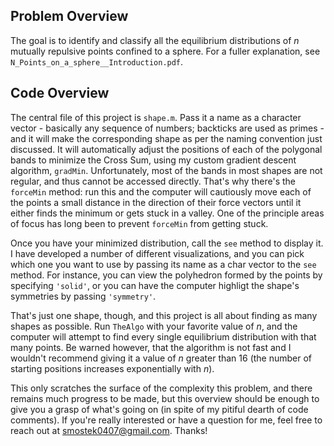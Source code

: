 ## Problem Overview
The goal is to identify and classify all the equilibrium distributions of $n$ mutually repulsive points confined to a sphere. For a fuller explanation, see `N_Points_on_a_sphere__Introduction.pdf`.

## Code Overview
The central file of this project is `shape.m`. Pass it a name as a character vector - basically any sequence of numbers; backticks are used as primes - and it will make the corresponding shape as per the naming convention just discussed. It will automatically adjust the positions of each of the polygonal bands to minimize the Cross Sum, using my custom gradient descent algorithm, `gradMin`. Unfortunately, most of the bands in most shapes are not regular, and thus cannot be accessed directly. That's why there's the `forceMin` method: run this and the computer will cautiously move each of the points a small distance in the direction of their force vectors until it either finds the minimum or gets stuck in a valley. One of the principle areas of focus has long been to prevent `forceMin` from getting stuck.

Once you have your minimized distribution, call the `see` method to display it. I have developed a number of different visualizations, and you can pick which one you want to use by passing its name as a char vector to the `see` method. For instance, you can view the polyhedron formed by the points by specifying `'solid'`, or you can have the computer highligt the shape's symmetries by passing `'symmetry'`. 

That's just one shape, though, and this project is all about finding as many shapes as possible. Run `TheAlgo` with your favorite value of $n$, and the computer will attempt to find every single equilibrium distribution with that many points. Be warned however, that the algorithm is not fast and I wouldn't recommend giving it a value of $n$ greater than 16 (the number of starting positions increases exponentially with $n$).

This only scratches the surface of the complexity this problem, and there remains much progress to be made, but this overview should be enough to give you a grasp of what's going on (in spite of my pitiful dearth of code comments). If you're really interested or have a question for me, feel free to reach out at smostek0407@gmail.com. Thanks!
